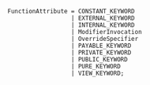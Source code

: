 <!-- This file is generated automatically by infrastructure scripts. Please don't edit by hand. -->

```{ .ebnf .slang-ebnf #FunctionAttribute }
FunctionAttribute = CONSTANT_KEYWORD
                  | EXTERNAL_KEYWORD
                  | INTERNAL_KEYWORD
                  | ModifierInvocation
                  | OverrideSpecifier
                  | PAYABLE_KEYWORD
                  | PRIVATE_KEYWORD
                  | PUBLIC_KEYWORD
                  | PURE_KEYWORD
                  | VIEW_KEYWORD;
```
